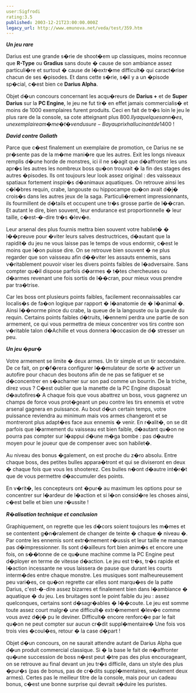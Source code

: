```yaml
---
user:Sigfrodi
rating:3.5
published: 2003-12-21T23:00:00.000Z
legacy_url: http://www.emunova.net/veda/test/359.htm
---
```

**_Un jeu rare_**  

  

Darius est une grande s�rie de shoot�em up classiques, moins reconnue que **R-Type** ou **Gradius** sans doute � cause de son ambiance assez particuli�re et surtout � cause de l�extr�me difficult� qui caract�rise chacun de ses �pisodes. Et dans cette s�rie, s�il y a un �pisode sp�cial, c�est bien ce **Darius Alpha**.  

  

Objet d�un concours concernant les acqu�reurs de **Darius +** et de **Super Darius** sur la **PC Engine**, le jeu ne fut tir� en effet jamais commercialis� et moins de 1000 exemplaires furent produits. Ceci en fait de tr�s loin le jeu le plus rare de la console, sa cote atteignant plus 800$. Il y a quelques ann�es, un exemplaire a m�me �t� vendu sur e-Bay au prix hallucinant de 1400$ !  

  

**_David contre Goliath_**  

  

Parce que c�est finalement un exemplaire de promotion, ce Darius ne se pr�sente pas de la m�me mani�re que les autres. Exit les longs niveaux remplis d�une horde de monstres, ici il ne s�agit que d�affronter les uns apr�s les autres les nombreux boss qu�on trouvait � la fin des stages des autres �pisodes. Ils ont toujours leur look assez original : des vaisseaux spatiaux fortement inspir�s d�animaux aquatiques. On retrouve ainsi les c�l�bres requin, crabe, langouste ou hippocampe qu�on avait d�j� crois�s dans les autres jeux de la saga. Particuli�rement impressionnants, ils fourmillent de d�tails et occupent une tr�s grosse partie de l��cran. Et autant le dire, bien souvent, leur endurance est proportionnelle � leur taille, c�est-�-dire tr�s �lev�e.  

  

Leur arsenal des plus fournis mettra bien souvent votre habilet� � l��preuve pour �viter leurs salves destructrices, d�autant que la rapidit� du jeu ne vous laisse pas le temps de vous endormir, c�est le moins que l�on puisse dire. On se retrouve bien souvent � ne plus regarder que son vaisseau afin d��viter les assauts ennemis, sans v�ritablement pouvoir viser les divers points faibles de l�adversaire. Sans compter qu�il dispose parfois d�armes � t�tes chercheuses ou d�armes revenant une fois sortis de l��cran, pour mieux vous prendre par tra�trise.  

  

Car les boss ont plusieurs points faibles, facilement reconnaissables car localis�s de fa�on logique par rapport � l�anatomie de � l�animal �. Ainsi l��norme pince du crabe, la queue de la langouste ou la gueule du requin. Certains points faibles d�truits, l�ennemi perdra une partie de son armement, ce qui vous permettra de mieux concentrer vos tirs contre son v�ritable talon d�Achille et vous donnera l�occasion de d� stresser un peu.  

  

**_Un jeu �pur�_**  

  

Votre armement se limite � deux armes. Un tir simple et un tir secondaire. De ce fait, on pr�f�rera configurer l��mulateur de sorte � activer un autofire pour chacun des boutons afin de ne pas se fatiguer et se d�concentrer en s�acharner sur son pad comme un bourrin. De la triche, direz vous ? C�est oublier que la manette de la PC Engine disposait d�autofires� A chaque fois que vous abattrez un boss, vous gagnerez un champs de force vous prot�geant un peu contre les tirs ennemis et votre arsenal gagnera en puissance. Au bout d�un certain temps, votre puissance reviendra au minimum mais vos armes changeront et se montreront plus adapt�es face aux ennemis � venir. En r�alit�, on se dit parfois que l�armement du vaisseau est bien faible, d�autant qu�on ne pourra pas compter sur l�appui d�une m�ga bombe : pas d�autre moyen pour le joueur que de compenser avec son habilet�.  

  

Au niveau des bonus �galement, on est proche du z�ro absolu. Entre chaque boss, des petites bulles appara�tront et qui se diviseront en deux � chaque fois que vous les shooterez. Ces bulles n�ont d�autre int�r�t que de vous permettre d�accumuler des points.  

  

En v�rit�, les concepteurs ont �pur� au maximum les options pour se concentrer sur l�ardeur de l�action et si l�on consid�re les choses ainsi, c�est belle et bien une r�ussite !  

  

**_R�alisation technique et conclusion_**  

  

Graphiquement, on regrette que les d�cors soient toujours les m�mes et se contentent g�n�ralement de changer de teinte � chaque � niveau �. Par contre les ennemis sont extr�mement r�ussis et leur taille ne manque pas d�impressionner. Ils sont d�ailleurs fort bien anim�s et encore une fois, on s��tonne de ce qu�une machine comme la PC Engine peut d�ployer en terme de vitesse d�action. Le jeu est tr�s, tr�s rapide et l�action incessante ne vous laissera de pause que durant les courts interm�des entre chaque monstre. Les musiques sont malheureusement peu vari�es, ce qu�on regrette car elles sont marqu�es de la patte Darius, c'est-�-dire assez bizarres et finalement bien dans l�ambiance � aquatique � du jeu. Les bruitages sont le point faible du jeu : assez quelconques, certains sont d�sagr�ables � l��coute. Le jeu est somme toute assez court malgr� une difficult� extr�mement �lev�e comme vous avez d�j� pu le deviner. Difficult� encore renforc�e par le fait qu�on ne peut compter sur aucun cr�dit suppl�mentaire� Une fois vos trois vies �coul�es, retour � la case d�part !  

  

Objet d�un concours, on ne saurait attendre autant de Darius Alpha que d�un produit commercial classique. Si � la base le fait de n�affronter qu�une succession de boss n�est peut �tre pas des plus encourageant, on se retrouve au final devant un jeu tr�s difficile, dans un style des plus �pur�s (pas de bonus, pas de cr�dits suppl�mentaires, seulement deux armes). Certes pas le meilleur titre de la console, mais pour un cadeau bonus, c�est une bonne surprise qui devrait s�duire les puristes.